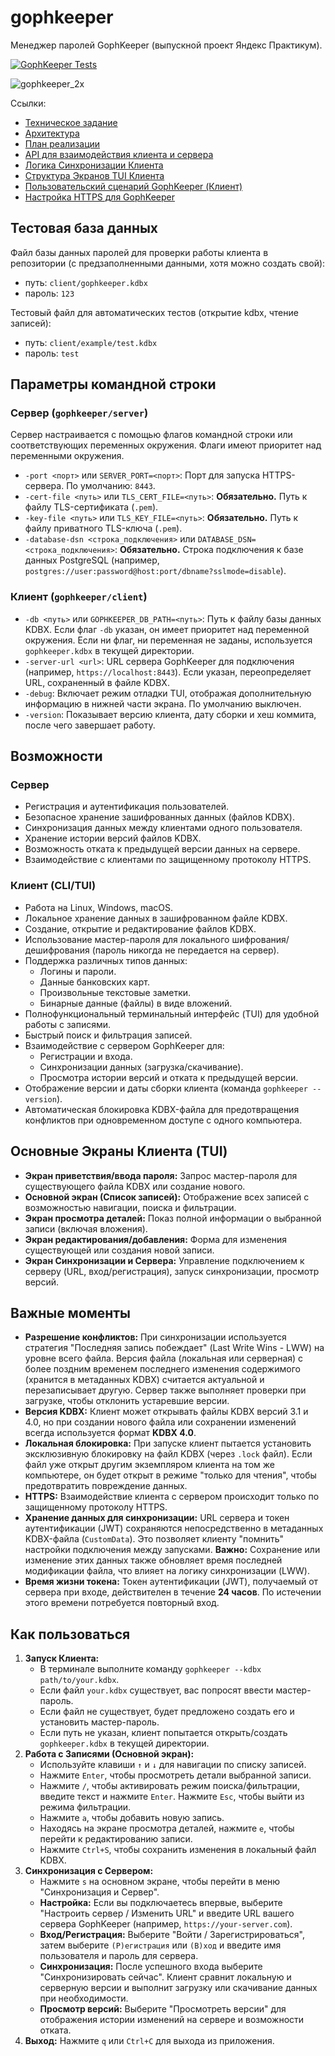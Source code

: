 # gophkeeper

Менеджер паролей GophKeeper (выпускной проект Яндекс Практикум).

[![GophKeeper Tests](https://github.com/maynagashev/gophkeeper/actions/workflows/test.yml/badge.svg)](https://github.com/maynagashev/gophkeeper/actions/workflows/test.yml)

![gophkeeper_2x](https://pictures.s3.yandex.net/resources/gophkeeper_2x_1650456239.png)

Ссылки:

- [Техническое задание](docs/specification.md)
- [Архитектура](docs/architecture.md)
- [План реализации](docs/plan.md)
- [API для взаимодействия клиента и сервера](docs/api.md)
- [Логика Синхронизации Клиента](docs/sync.md)
- [Структура Экранов TUI Клиента](docs/tui_structure.md)
- [Пользовательский сценарий GophKeeper (Клиент)](docs/user_flow.md)
- [Настройка HTTPS для GophKeeper](docs/https_setup.md)

## Тестовая база данных

Файл базы данных паролей для проверки работы клиента в репозитории (с предзаполненными данными, хотя можно создать свой):

- путь: `client/gophkeeper.kdbx`
- пароль: `123`

Тестовый файл для автоматических тестов (открытие kdbx, чтение записей):

- путь: `client/example/test.kdbx`
- пароль: `test`

## Параметры командной строки

### Сервер (`gophkeeper/server`)

Сервер настраивается с помощью флагов командной строки или соответствующих переменных окружения. Флаги имеют приоритет над переменными окружения.

- `-port <порт>` или `SERVER_PORT=<порт>`:
    Порт для запуска HTTPS-сервера. По умолчанию: `8443`.
- `-cert-file <путь>` или `TLS_CERT_FILE=<путь>`:
    **Обязательно.** Путь к файлу TLS-сертификата (`.pem`).
- `-key-file <путь>` или `TLS_KEY_FILE=<путь>`:
    **Обязательно.** Путь к файлу приватного TLS-ключа (`.pem`).
- `-database-dsn <строка_подключения>` или `DATABASE_DSN=<строка_подключения>`:
    **Обязательно.** Строка подключения к базе данных PostgreSQL (например, `postgres://user:password@host:port/dbname?sslmode=disable`).

### Клиент (`gophkeeper/client`)

- `-db <путь>` или `GOPHKEEPER_DB_PATH=<путь>`:
    Путь к файлу базы данных KDBX. Если флаг `-db` указан, он имеет приоритет над переменной окружения. Если ни флаг, ни переменная не заданы, используется `gophkeeper.kdbx` в текущей директории.
- `-server-url <url>`:
    URL сервера GophKeeper для подключения (например, `https://localhost:8443`). Если указан, переопределяет URL, сохраненный в файле KDBX.
- `-debug`:
    Включает режим отладки TUI, отображая дополнительную информацию в нижней части экрана. По умолчанию выключен.
- `-version`:
    Показывает версию клиента, дату сборки и хеш коммита, после чего завершает работу.

## Возможности

### Сервер

- Регистрация и аутентификация пользователей.
- Безопасное хранение зашифрованных данных (файлов KDBX).
- Синхронизация данных между клиентами одного пользователя.
- Хранение истории версий файлов KDBX.
- Возможность отката к предыдущей версии данных на сервере.
- Взаимодействие с клиентами по защищенному протоколу HTTPS.

### Клиент (CLI/TUI)

- Работа на Linux, Windows, macOS.
- Локальное хранение данных в зашифрованном файле KDBX.
- Создание, открытие и редактирование файлов KDBX.
- Использование мастер-пароля для локального шифрования/дешифрования (пароль никогда не передается на сервер).
- Поддержка различных типов данных:
  - Логины и пароли.
  - Данные банковских карт.
  - Произвольные текстовые заметки.
  - Бинарные данные (файлы) в виде вложений.
- Полнофункциональный терминальный интерфейс (TUI) для удобной работы с записями.
- Быстрый поиск и фильтрация записей.
- Взаимодействие с сервером GophKeeper для:
  - Регистрации и входа.
  - Синхронизации данных (загрузка/скачивание).
  - Просмотра истории версий и отката к предыдущей версии.
- Отображение версии и даты сборки клиента (команда `gophkeeper --version`).
- Автоматическая блокировка KDBX-файла для предотвращения конфликтов при одновременном доступе с одного компьютера.

## Основные Экраны Клиента (TUI)

- **Экран приветствия/ввода пароля:** Запрос мастер-пароля для существующего файла KDBX или создание нового.
- **Основной экран (Список записей):** Отображение всех записей с возможностью навигации, поиска и фильтрации.
- **Экран просмотра деталей:** Показ полной информации о выбранной записи (включая вложения).
- **Экран редактирования/добавления:** Форма для изменения существующей или создания новой записи.
- **Экран Синхронизации и Сервера:** Управление подключением к серверу (URL, вход/регистрация), запуск синхронизации, просмотр версий.

## Важные моменты

- **Разрешение конфликтов:** При синхронизации используется стратегия "Последняя запись побеждает" (Last Write Wins - LWW) на уровне всего файла. Версия файла (локальная или серверная) с более поздним временем последнего изменения содержимого (хранится в метаданных KDBX) считается актуальной и перезаписывает другую. Сервер также выполняет проверки при загрузке, чтобы отклонить устаревшие версии.
- **Версия KDBX:** Клиент может открывать файлы KDBX версий 3.1 и 4.0, но при создании нового файла или сохранении изменений всегда используется формат **KDBX 4.0**.
- **Локальная блокировка:** При запуске клиент пытается установить эксклюзивную блокировку на файл KDBX (через `.lock` файл). Если файл уже открыт другим экземпляром клиента на том же компьютере, он будет открыт в режиме "только для чтения", чтобы предотвратить повреждение данных.
- **HTTPS:** Взаимодействие клиента с сервером происходит только по защищенному протоколу HTTPS.
- **Хранение данных для синхронизации:** URL сервера и токен аутентификации (JWT) сохраняются непосредственно в метаданных KDBX-файла (`CustomData`). Это позволяет клиенту "помнить" настройки подключения между запусками. **Важно:** Сохранение или изменение этих данных также обновляет время последней модификации файла, что влияет на логику синхронизации (LWW).
- **Время жизни токена:** Токен аутентификации (JWT), получаемый от сервера при входе, действителен в течение **24 часов**. По истечении этого времени потребуется повторный вход.

## Как пользоваться

1. **Запуск Клиента:**
    - В терминале выполните команду `gophkeeper --kdbx path/to/your.kdbx`.
    - Если файл `your.kdbx` существует, вас попросят ввести мастер-пароль.
    - Если файл не существует, будет предложено создать его и установить мастер-пароль.
    - Если путь не указан, клиент попытается открыть/создать `gophkeeper.kdbx` в текущей директории.
2. **Работа с Записями (Основной экран):**
    - Используйте клавиши `↑` и `↓` для навигации по списку записей.
    - Нажмите `Enter`, чтобы просмотреть детали выбранной записи.
    - Нажмите `/`, чтобы активировать режим поиска/фильтрации, введите текст и нажмите `Enter`. Нажмите `Esc`, чтобы выйти из режима фильтрации.
    - Нажмите `a`, чтобы добавить новую запись.
    - Находясь на экране просмотра деталей, нажмите `e`, чтобы перейти к редактированию записи.
    - Нажмите `Ctrl+S`, чтобы сохранить изменения в локальный файл KDBX.
3. **Синхронизация с Сервером:**
    - Нажмите `s` на основном экране, чтобы перейти в меню "Синхронизация и Сервер".
    - **Настройка:** Если вы подключаетесь впервые, выберите "Настроить сервер / Изменить URL" и введите URL вашего сервера GophKeeper (например, `https://your-server.com`).
    - **Вход/Регистрация:** Выберите "Войти / Зарегистрироваться", затем выберите `(Р)егистрация` или `(В)ход` и введите имя пользователя и пароль для сервера.
    - **Синхронизация:** После успешного входа выберите "Синхронизировать сейчас". Клиент сравнит локальную и серверную версии и выполнит загрузку или скачивание данных при необходимости.
    - **Просмотр версий:** Выберите "Просмотреть версии" для отображения истории изменений на сервере и возможности отката.
4. **Выход:** Нажмите `q` или `Ctrl+C` для выхода из приложения.
